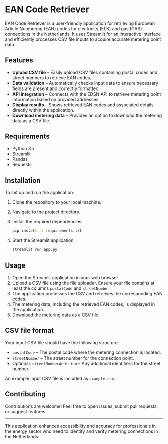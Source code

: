 # EAN Code Retriever

EAN Code Retriever is a user-friendly application for retrieving European Article Numbering (EAN) codes for electricity (ELK) and gas (GAS) connections in the Netherlands. It uses Streamlit for an interactive interface and efficiently processes CSV file inputs to acquire accurate metering point data.

## Features

- **Upload CSV file** – Easily upload CSV files containing postal codes and street numbers to retrieve EAN codes.
- **Data validation** – Automatically checks input data to ensure necessary fields are present and correctly formatted.
- **API integration** – Connects with the EDSN API to retrieve metering point information based on provided addresses.
- **Display results** – Shows retrieved EAN codes and associated details directly within the application.
- **Download metering data** – Provides an option to download the metering data as a CSV file.

## Requirements

- Python 3.x
- Streamlit
- Pandas
- Requests

## Installation

To set up and run the application:

1. Clone the repository to your local machine.
2. Navigate to the project directory.
3. Install the required dependencies:

   ```bash
   pip install -r requirements.txt
   ```

4. Start the Streamlit application:

   ```bash
   streamlit run app.py
   ```

## Usage

1. Open the Streamlit application in your web browser.
2. Upload a CSV file using the file uploader. Ensure your file contains at least the columns `postalCode` and `streetNumber`.
3. The application processes the CSV and retrieves the corresponding EAN codes.
4. The metering data, including the retrieved EAN codes, is displayed in the application.
5. Download the metering data as a CSV file.

## CSV file format

Your input CSV file should have the following structure:

- `postalCode` – The postal code where the metering connection is located.
- `streetNumber` – The street number for the connection point.
- Optional: `streetNumberAddition` – Any additional identifiers for the street number.

An example input CSV file is included as `example.csv`.

## Contributing

Contributions are welcome! Feel free to open issues, submit pull requests, or suggest features.

---

This application enhances accessibility and accuracy for professionals in the energy sector who need to identify and verify metering connections in the Netherlands.
